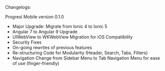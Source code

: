 Changelogs:

Progresi Mobile version 0.1.0
- Major Upgrade: Migrate from Ionic 4 to Ionic 5
- Angular 7 to Angular 9 Upgrade
- UIWebView to WKWebView Migration for iOS Compatibility
- Security Fixes
- On-going rewrites of previous features
- Re-structuring Code for Modularity (Header, Search, Tabs, Filters)
- Navigation Change from Sidebar Menu to Tab Navigation Menu for ease of use (finger-friendly)